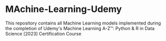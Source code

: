 # MAchine-Learning-Udemy
This repository contains all Machine Learning models implemented during the completion of Udemy's Machine Learning A-Z™: Python &amp; R in Data Science [2023] Certification Course
